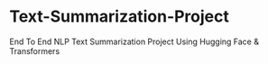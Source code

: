 # Text-Summarization-Project
End To End NLP Text Summarization Project Using Hugging Face &amp; Transformers
